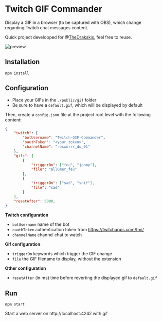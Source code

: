 # Twitch GIF Commander

Display a GIF in a browser (to be captured with OBS), which change regarding Twitch chat messages content.

Quick project developped for @[TheDrakakis](https://github.com/TheDrakakis), feel free to reuse.

![preview](./doc/preview.gif)

## Installation

````
npm install
````

## Configuration

- Place your GIFs in the `./public/gif` folder
- Be sure to have a `default.gif`, which will be displayed by default

Then, create a `config.json` file at the project root level with the following content:

````json
{
    "twitch": {
        "botUsername": "Twitch-GIF-Commander",
        "oauthToken": "<your_token>",
        "channelName": "roxxorrr_du_91"
    },
    "gifs": [
        {
            "triggerOn": ["feu", "johny"],
            "file": "allumer_feu"
        },
        {
            "triggerOn": ["sad", "snif"],
            "file": "sad"
        }
    ],
    "resetAfter": 5000,
}
````

**Twitch configuration**

- `botUsername` name of the bot
- `oauthToken` authentication token from https://twitchapps.com/tmi/
- `channelName` channel chat to watch

**Gif configuration**

- `triggerOn` keywords which trigger the GIF change
- `file` the GIF filename to display, without the extension

**Other configuration**

- `resetAfter` (in ms) time before reverting the displayed gif to `default.gif`

## Run

````
npm start
````

Start a web server on http://localhost:4242 with gif